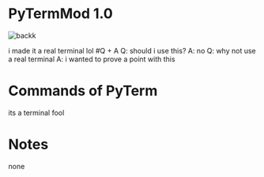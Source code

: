 # PyTermMod 1.0

![backk](https://user-images.githubusercontent.com/108739871/212541448-066a27d6-fef3-400f-8409-38882b6901e9.png)

i made it a real terminal lol
#Q + A
Q: should i use this?
A: no
Q: why not use a real terminal
A: i wanted to prove a point with this

# Commands of PyTerm
its a terminal fool

# Notes
none
